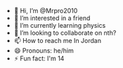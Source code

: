 - 👋 Hi, I’m @Mrpro2010
- 👀 I’m interested in a friend 
- 🌱 I’m currently learning physics 
- 💞️ I’m looking to collaborate on nth? 
- 📫 How to reach me In Jordan 
- 😄 Pronouns: he/him
- ⚡ Fun fact: I'm 14

<!---
Mrpro2010/Mrpro2010 is a ✨ special ✨ repository because its `README.md` (this file) appears on your GitHub profile.
You can click the Preview link to take a look at your changes.
--->

